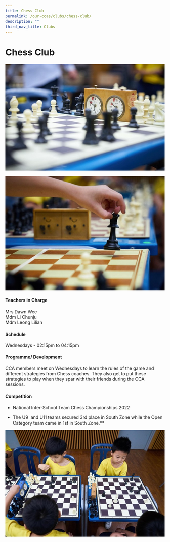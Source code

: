 ```yaml
---
title: Chess Club
permalink: /our-ccas/clubs/chess-club/
description: ""
third_nav_title: Clubs
---
```

# **Chess Club**

![](/images/chess%20club.jpg)

![](/images/chess%20club%202.jpg)

#### **Teachers in Charge**

Mrs Dawn Wee <br> Mdm Li Chunju <br> Mdm Leong Lilian

#### **Schedule**

Wednesdays - 02:15pm to 04:15pm

#### **Programme/ Development**

CCA members meet on Wednesdays to learn the rules of the game and different strategies from Chess coaches. They also get to put these strategies to play when they spar with their friends during the CCA sessions.
	
#### **Competition**

* National Inter-School Team Chess Championships 2022

* The U9&nbsp; and U11 teams secured 3rd place in South Zone while the Open Category team came in 1st in South Zone.**

![](/images/chess%20club%203.jpg)